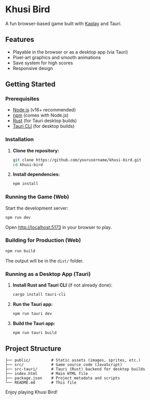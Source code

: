 # Khusi Bird

A fun browser-based game built with [Kaplay](https://github.com/replit/kaplay) and Tauri.

## Features

- Playable in the browser or as a desktop app (via Tauri)
- Pixel-art graphics and smooth animations
- Save system for high scores
- Responsive design

## Getting Started

### Prerequisites

- [Node.js](https://nodejs.org/) (v16+ recommended)
- [npm](https://www.npmjs.com/) (comes with Node.js)
- [Rust](https://www.rust-lang.org/tools/install) (for Tauri desktop builds)
- [Tauri CLI](https://tauri.app/v1/guides/getting-started/prerequisites/) (for desktop builds)

### Installation

1. **Clone the repository:**
   ```sh
   git clone https://github.com/yourusername/khusi-bird.git
   cd khusi-bird
   ```

2. **Install dependencies:**
   ```sh
   npm install
   ```

### Running the Game (Web)

Start the development server:

```sh
npm run dev
```

Open [http://localhost:5173](http://localhost:5173) in your browser to play.

### Building for Production (Web)

```sh
npm run build
```
The output will be in the `dist/` folder.

### Running as a Desktop App (Tauri)

1. **Install Rust and Tauri CLI** (if not already done):
   ```sh
   cargo install tauri-cli
   ```

2. **Run the Tauri app:**
   ```sh
   npm run tauri dev
   ```

3. **Build the Tauri app:**
   ```sh
   npm run tauri build
   ```

## Project Structure

```
├── public/         # Static assets (images, sprites, etc.)
├── src/            # Game source code (JavaScript)
├── src-tauri/      # Tauri (Rust) backend for desktop builds
├── index.html      # Main HTML file
├── package.json    # Project metadata and scripts
└── README.md       # This file
```
Enjoy playing Khusi Bird!